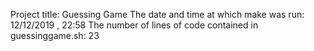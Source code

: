 Project title: Guessing Game
The date and time at which make was run: 12/12/2019 ,  22:58
The number of lines of code contained in guessinggame.sh: 23

